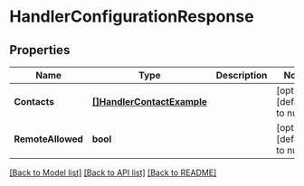 # HandlerConfigurationResponse

## Properties
Name | Type | Description | Notes
------------ | ------------- | ------------- | -------------
**Contacts** | [**[]HandlerContactExample**](handler.ContactExample.md) |  | [optional] [default to null]
**RemoteAllowed** | **bool** |  | [optional] [default to null]

[[Back to Model list]](../README.md#documentation-for-models) [[Back to API list]](../README.md#documentation-for-api-endpoints) [[Back to README]](../README.md)

